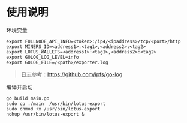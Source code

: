# 使用说明

环境变量
```shell
export FULLNODE_API_INFO=<token>:/ip4/<ipaddress>/tcp/<port>/http
export MINERS_ID=<address1>:<tag1>,<address2>:<tag2>
export LOTUS_WALLETS=<address1>:<tag1>,<address2>:<tag2>
export GOLOG_LOG_LEVEL=info
export GOLOG_FILE=/<path>/exporter.log
```
> 日志参考：https://github.com/ipfs/go-log

编译并启动
```shell
go build main.go
sudo cp ./main  /usr/bin/lotus-export
sudo chmod +x /usr/bin/lotus-export
nohup /usr/bin/lotus-export &
```